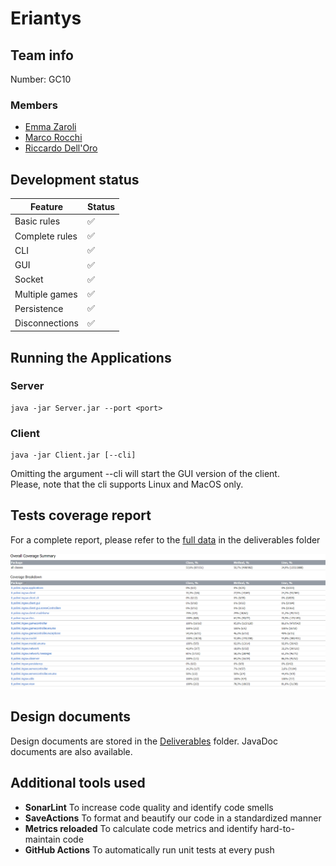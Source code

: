 # Eriantys

## Team info

Number: GC10

### Members

- [Emma Zaroli](https://github.com/emmazaroli)
- [Marco Rocchi](https://github.com/marcorocchi)
- [Riccardo Dell'Oro](https://github.com/riccardodelloro)

## Development status

| Feature        | Status             |
| -------------- | ------------------ |
| Basic rules    | :white_check_mark: |
| Complete rules | :white_check_mark: |
| CLI            | :white_check_mark: |
| GUI            | :white_check_mark: |
| Socket         | :white_check_mark: |
| Multiple games | :white_check_mark: |
| Persistence    | :white_check_mark: |
| Disconnections | :white_check_mark: |

## Running the Applications

### Server

```
java -jar Server.jar --port <port>
```

### Client

```
java -jar Client.jar [--cli]
```

Omitting the argument --cli will start the GUI version of the client.  
Please, note that the cli supports Linux and MacOS only.

## Tests coverage report

For a complete report, please refer to the [full data](Deliverables/Final/Test%20report) in the deliverables folder

![](Deliverables/Final/High%20level%20coverage%20data.png)

## Design documents

Design documents are stored in the [Deliverables](Deliverables/Final) folder. JavaDoc documents are also available.

## Additional tools used

- **SonarLint** To increase code quality and identify code smells
- **SaveActions** To format and beautify our code in a standardized manner
- **Metrics reloaded** To calculate code metrics and identify hard-to-maintain code
- **GitHub Actions** To automatically run unit tests at every push
